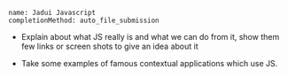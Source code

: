 ```ngMeta
name: Jadui Javascript
completionMethod: auto_file_submission
```

- Explain about what JS really is and what we can do from it, show them few links or screen shots to give an idea about it

- Take some examples of famous contextual applications which use JS.